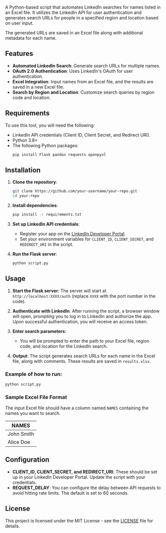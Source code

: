 A Python-based script that automates LinkedIn searches for names listed in an Excel file. It utilizes the LinkedIn API for user authentication and generates search URLs for people in a specified region and location based on user input.

The generated URLs are saved in an Excel file along with additional metadata for each name.

## Features

- **Automated LinkedIn Search**: Generate search URLs for multiple names.
- **OAuth 2.0 Authentication**: Uses LinkedIn's OAuth for user authentication.
- **Excel Integration**: Input names from an Excel file, and the results are saved in a new Excel file.
- **Search by Region and Location**: Customize search queries by region code and location.

## Requirements

To use this tool, you will need the following:
- LinkedIn API credentials (Client ID, Client Secret, and Redirect URI).
- Python 3.8+
- The following Python packages:
  ```bash
  pip install Flask pandas requests openpyxl
  ```

## Installation

1. **Clone the repository**:
   ```bash
   git clone https://github.com/your-username/your-repo.git
   cd your-repo
   ```

2. **Install dependencies**:
   ```bash
   pip install -r requirements.txt
   ```

3. **Set up LinkedIn API credentials**:
   - Register your app on the [LinkedIn Developer Portal](https://www.linkedin.com/developers/).
   - Set your environment variables for `CLIENT_ID`, `CLIENT_SECRET`, and `REDIRECT_URI` in the script.

4. **Run the Flask server**:
   ```bash
   python script.py
   ```

## Usage

1. **Start the Flask server**:
   The server will start at `http://localhost:XXXX/auth` (replace `XXXX` with the port number in the code).

2. **Authenticate with LinkedIn**:
   After running the script, a browser window will open, prompting you to log in to LinkedIn and authorize the app. Upon successful authentication, you will receive an access token.

3. **Enter search parameters**:
   - You will be prompted to enter the path to your Excel file, region code, and location for the LinkedIn search.

4. **Output**:
   The script generates search URLs for each name in the Excel file, along with comments. These results are saved in `results.xlsx`.

### Example of how to run:

```bash
python script.py
```

### Sample Excel File Format

The input Excel file should have a column named `NAMES` containing the names you want to search.

| NAMES      |
|------------|
| John Smith |
| Alice Doe  |

## Configuration

- **CLIENT_ID, CLIENT_SECRET, and REDIRECT_URI**: These should be set up in your LinkedIn Developer Portal. Update the script with your credentials.
- **REQUEST_DELAY**: You can configure the delay between API requests to avoid hitting rate limits. The default is set to 60 seconds.

## License

This project is licensed under the MIT License - see the [LICENSE](LICENSE) file for details.
